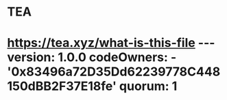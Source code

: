 # TEA
# https://tea.xyz/what-is-this-file --- version: 1.0.0 codeOwners:   - '0x83496a72D35Dd62239778C448150dBB2F37E18fe' quorum: 1
